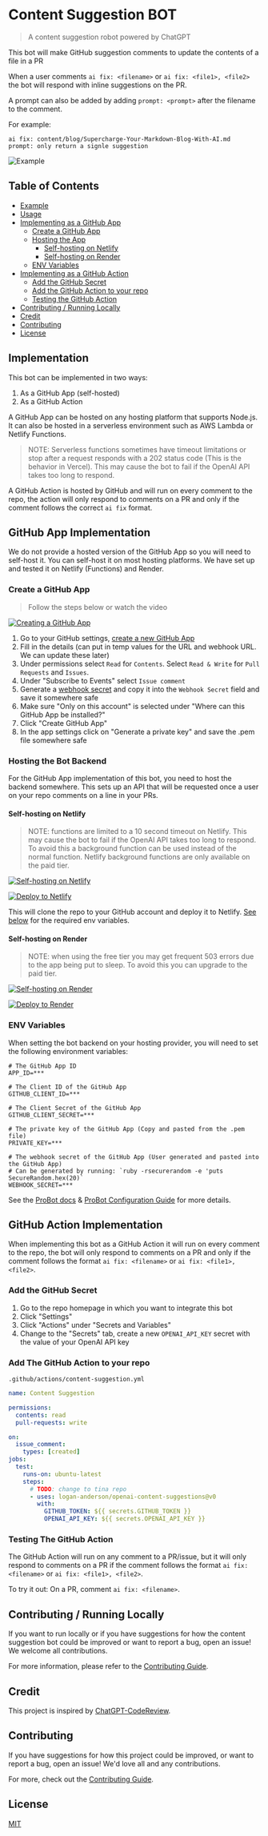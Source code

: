 # Content Suggestion BOT

> A content suggestion robot powered by ChatGPT

This bot will make GitHub suggestion comments to update the contents of a file in a PR

When a user comments `ai fix: <filename>` or `ai fix: <file1>, <file2>` the bot will respond with inline suggestions on the PR.

A prompt can also be added by adding `prompt: <prompt>` after the filename to the comment.

For example:

```
ai fix: content/blog/Supercharge-Your-Markdown-Blog-With-AI.md
prompt: only return a signle suggestion
```

![Example](http://res.cloudinary.com/forestry-demo/image/upload/v1688736596/blog-media/supercharge-markdown-blog/Screenshot_2023-07-07_at_8.41.32_AM_xsoswd.png)

## Table of Contents

- [Example](#example)
- [Usage](#usage)
- [Implementing as a GitHub App](#github-app-implementation)
  - [Create a GitHub App](#create-a-github-app)
  - [Hosting the App](#hosting-the-bot-backend)
    - [Self-hosting on Netlify](#self-hosting-on-netlify)
    - [Self-hosting on Render](#self-hosting-on-render)
  - [ENV Variables](#env-variables)
- [Implementing as a GitHub Action](#github-action-implementation)
  - [Add the GitHub Secret](#add-the-github-secret)
  - [Add the GitHub Action to your repo](#add-the-github-action-to-your-repo)
  - [Testing the GitHub Action](#testing-the-github-action)
- [Contributing / Running Locally](#contributing---running-locally)
- [Credit](#credit)
- [Contributing](#contributing)
- [License](#license)

## Implementation

This bot can be implemented in two ways:

1. As a GitHub App (self-hosted)
2. As a GitHub Action

A GitHub App can be hosted on any hosting platform that supports Node.js. It can also be hosted in a serverless environment such as AWS Lambda or Netlify Functions.

> NOTE: Serverless functions sometimes have timeout limitations or stop after a request responds with a 202 status code (This is the behavior in Vercel). This may cause the bot to fail if the OpenAI API takes too long to respond.

A GitHub Action is hosted by GitHub and will run on every comment to the repo, the action will only respond to comments on a PR and only if the comment follows the correct `ai fix` format.


## GitHub App Implementation

We do not provide a hosted version of the GitHub App so you will need to self-host it. You can self-host it on most hosting platforms. We have set up and tested it on Netlify (Functions) and Render.

### Create a GitHub App

> Follow the steps below or watch the video

[![Creating a GitHub App](https://i.ytimg.com/vi/efghs1J56i8/maxresdefault.jpg)](https://www.youtube.com/watch?v=efghs1J56i8 "Creating a GitHub App")

1. Go to your GitHub settings, [create a new GitHub App](https://github.com/settings/apps/new)
2. Fill in the details (can put in temp values for the URL and webhook URL. We can update these later)
3. Under permissions select `Read` for `Contents`. Select `Read & Write` for `Pull Requests` and `Issues`.
4. Under "Subscribe to Events" select `Issue comment`
5. Generate a [webhook secret](https://docs.github.com/en/webhooks-and-events/webhooks/securing-your-webhooks) and copy it into the `Webhook Secret` field and save it somewhere safe
6. Make sure "Only on this account" is selected under "Where can this GitHub App be installed?"
7. Click "Create GitHub App"
8. In the app settings click on "Generate a private key" and save the .pem file somewhere safe

### Hosting the Bot Backend

For the GitHub App implementation of this bot, you need to host the backend somewhere. This sets up an API that will be requested once a user on your repo comments on a line in your PRs.

#### Self-hosting on Netlify

> NOTE: functions are limited to a 10 second timeout on Netlify. This may cause the bot to fail if the OpenAI API takes too long to respond.
> To avoid this a background function can be used instead of the normal function. Netlify background functions are only available on the paid tier.

[![Self-hosting on Netlify](https://i.ytimg.com/vi/Y30bPJP7qK0/maxresdefault.jpg)](https://www.youtube.com/watch?v=Y30bPJP7qK0 "Self-hosting on Netlify")

[![Deploy to Netlify](https://www.netlify.com/img/deploy/button.svg)](https://app.netlify.com/start/deploy?repository=https://github.com/tinacms/ai-content)

This will clone the repo to your GitHub account and deploy it to Netlify. [See below](#env-variables) for the required env variables.

#### Self-hosting on Render

> NOTE: when using the free tier you may get frequent 503 errors due to the app being put to sleep. To avoid this you can upgrade to the paid tier.

[![Self-hosting on Render](https://i.ytimg.com/vi/CSmHkAvfziE/maxresdefault.jpg)](https://www.youtube.com/watch?v=CSmHkAvfziE "Self-hosting on Render")

[![Deploy to Render](https://render.com/images/deploy-to-render-button.svg)](https://render.com/deploy?repo=https://github.com/tinacms/ai-content)

### ENV Variables

When setting the bot backend on your hosting provider, you will need to set the following environment variables:

```env
# The GitHub App ID
APP_ID=***

# The Client ID of the GitHub App
GITHUB_CLIENT_ID=***

# The Client Secret of the GitHub App
GITHUB_CLIENT_SECRET=***

# The private key of the GitHub App (Copy and pasted from the .pem file)
PRIVATE_KEY=***

# The webhook secret of the GitHub App (User generated and pasted into the GitHub App)
# Can be generated by running: `ruby -rsecurerandom -e 'puts SecureRandom.hex(20)`
WEBHOOK_SECRET=***
```

See the [ProBot docs](https://probot.github.io/docs/configuration/) & [ProBot Configuration Guide](https://probot.github.io/docs/development/#manually-configuring-a-github-app) for more details.

## GitHub Action Implementation

When implementing this bot as a GitHub Action it will run on every comment to the repo, the bot will only respond to comments on a PR and only if the comment follows the format `ai fix: <filename>` or `ai fix: <file1>, <file2>`.

### Add the GitHub Secret

1. Go to the repo homepage in which you want to integrate this bot
2. Click "Settings"
3. Click "Actions" under "Secrets and Variables"
4. Change to the "Secrets" tab, create a new `OPENAI_API_KEY` secret with the value of your OpenAI API key

### Add The GitHub Action to your repo

`.github/actions/content-suggestion.yml`

```yml
name: Content Suggestion

permissions:
  contents: read
  pull-requests: write

on:
  issue_comment:
    types: [created]
jobs:
  test:
    runs-on: ubuntu-latest
    steps:
      # TODO: change to tina repo
      - uses: logan-anderson/openai-content-suggestions@v0
        with:
          GITHUB_TOKEN: ${{ secrets.GITHUB_TOKEN }}
          OPENAI_API_KEY: ${{ secrets.OPENAI_API_KEY }}
```

### Testing The GitHub Action

The GitHub Action will run on any comment to a PR/issue, but it will only respond to comments on a PR if the comment follows the format `ai fix: <filename>` or `ai fix: <file1>, <file2>`.

To try it out: On a PR, comment `ai fix: <filename>`.

## Contributing / Running Locally

If you want to run locally or if you have suggestions for how the content suggestion bot could be improved or want to report a bug, open an issue! We welcome all contributions.

For more information, please refer to the [Contributing Guide](CONTRIBUTING.md).

## Credit

This project is inspired by [ChatGPT-CodeReview](https://github.com/anc95/ChatGPT-CodeReview).

## Contributing

If you have suggestions for how this project could be improved, or want to report a bug, open an issue! We'd love all and any contributions.

For more, check out the [Contributing Guide](CONTRIBUTING.md).

## License

[MIT](LICENSE)
